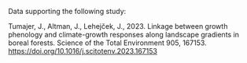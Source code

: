 Data supporting the following study:

Tumajer, J., Altman, J., Lehejček, J., 2023. Linkage between growth phenology and climate-growth responses along landscape gradients in boreal forests. Science of the Total Environment 905, 167153. https://doi.org/10.1016/j.scitotenv.2023.167153
